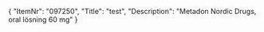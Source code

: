 {
  "ItemNr": "097250",
  "Title": "test",
  "Description": "Metadon Nordic Drugs, oral lösning 60 mg"
}